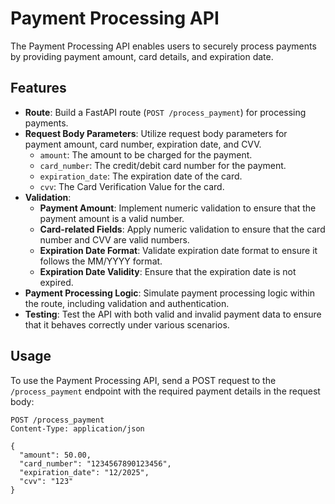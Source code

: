 # Payment Processing API

The Payment Processing API enables users to securely process payments by providing payment amount, card details, and expiration date.

## Features

- **Route**: Build a FastAPI route (`POST /process_payment`) for processing payments.
- **Request Body Parameters**: Utilize request body parameters for payment amount, card number, expiration date, and CVV.
    - `amount`: The amount to be charged for the payment.
    - `card_number`: The credit/debit card number for the payment.
    - `expiration_date`: The expiration date of the card.
    - `cvv`: The Card Verification Value for the card.
- **Validation**:
    - **Payment Amount**: Implement numeric validation to ensure that the payment amount is a valid number.
    - **Card-related Fields**: Apply numeric validation to ensure that the card number and CVV are valid numbers.
    - **Expiration Date Format**: Validate expiration date format to ensure it follows the MM/YYYY format.
    - **Expiration Date Validity**: Ensure that the expiration date is not expired.
- **Payment Processing Logic**: Simulate payment processing logic within the route, including validation and authentication.
- **Testing**: Test the API with both valid and invalid payment data to ensure that it behaves correctly under various scenarios.

## Usage

To use the Payment Processing API, send a POST request to the `/process_payment` endpoint with the required payment details in the request body:

```http
POST /process_payment
Content-Type: application/json

{
  "amount": 50.00,
  "card_number": "1234567890123456",
  "expiration_date": "12/2025",
  "cvv": "123"
}
```